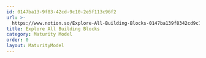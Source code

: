 ```yaml
---
id: 0147ba13-9f83-42cd-9c10-2e5f113c96f2
url: >-
  https://www.notion.so/Explore-All-Building-Blocks-0147ba139f8342cd9c102e5f113c96f2
title: Explore All Building Blocks
category: Maturity Model
order: 0
layout: MaturityModel
---
```




<!-- included database 6e7a1291-6f21-4979-b582-452b0158e2b2 -->


